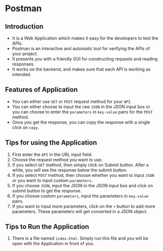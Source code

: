 # Postman

## Introduction 

* It is a Web Application which makes it easy for the developers to test the APIs. 
* Postman is an interactive and automatic tool for verifying the APIs of your project. 
* It presents you with a friendly GUI for constructing requests and reading responses. 
* It works on the backend, and makes sure that each API is working as intended.

## Features of Application

* You can either use ```GET``` or ```POST``` request method for your ```API```.
* You can either choose to input the raw ```JSON``` in the JSON input box or you can choose to enter the ```parameters``` in ```key-value``` pairs for the ```POST``` method.
* Once you get the response, you can copy the response with a single click on ```copy```.

## Tips for using the Application

1. First enter the ```API``` in the URL input field.
2. Choose the request method you want to use.
3. If you select ```GET``` method, then simply click on Submit button. After a while, you will see the response below the submit button.
4. If you select ```POST``` method, then choose whether you want to input ```JSON``` or you want to input custom ```parameters```.
5. If you choose ```JSON```, input the JSON in the JSON input box and click on submit button to get the response.
6. If you choose custom ```parameters```, input the parameters in ```key-value``` pairs.
7. If you want to input more parameters, click on the ```+``` button to add more parameters. These parameters will get converted in a JSON object.

## Tips to Run the Application

1. There is a file named ```index.html```. Simply run this file and you will be open with the Application in front of you.

